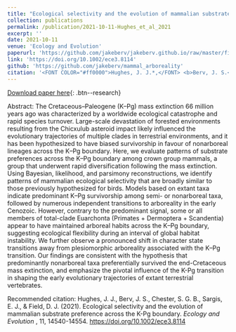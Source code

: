 ```yaml
---
title: "Ecological selectivity and the evolution of mammalian substrate preference across the K-Pg boundary"
collection: publications
permalink: /publication/2021-10-11-Hughes_et_al_2021
excerpt: ''
date: 2021-10-11
venue: 'Ecology and Evolution'
paperurl: 'https://github.com/jakeberv/jakeberv.github.io/raw/master/files/pdf/papers/Hughes_et_al_2021.pdf'
link: 'https://doi.org/10.1002/ece3.8114'
github: 'https://github.com/jakeberv/mammal_arboreality'
citation: '<FONT COLOR="#ff0000">Hughes, J. J.*,</FONT> <b>Berv, J. S.</b>*, Chester, S. G. B., Sargis, E. J., Field, D. J. (2021). Ecological selectivity and the evolution of mammalian substrate preference across the K-Pg boundary. <i>Ecology and Evolution</i>, 11, 14540-14554. <FONT COLOR="#ff0000">Student advisee</FONT> <b>*shared first authorship</b>'
---
```

[Download paper here](https://github.com/jakeberv/jakeberv.github.io/raw/master/files/pdf/papers/Hughes_et_al_2021.pdf){: .btn--research}

Abstract: The Cretaceous–Paleogene (K–Pg) mass extinction 66 million years ago was characterized by a worldwide ecological catastrophe and rapid species turnover. Large-scale devastation of forested environments resulting from the Chicxulub asteroid impact likely influenced the evolutionary trajectories of multiple clades in terrestrial environments, and it has been hypothesized to have biased survivorship in favour of nonarboreal lineages across the K–Pg boundary. Here, we evaluate patterns of substrate preferences across the K–Pg boundary among crown group mammals, a group that underwent rapid diversification following the mass extinction. Using Bayesian, likelihood, and parsimony reconstructions, we identify patterns of mammalian ecological selectivity that are broadly similar to those previously hypothesized for birds. Models based on extant taxa indicate predominant K–Pg survivorship among semi- or nonarboreal taxa, followed by numerous independent transitions to arboreality in the early Cenozoic. However, contrary to the predominant signal, some or all members of total-clade Euarchonta (Primates + Dermoptera + Scandentia) appear to have maintained arboreal habits across the K–Pg boundary, suggesting ecological flexibility during an interval of global habitat instability. We further observe a pronounced shift in character state transitions away from plesiomorphic arboreality associated with the K–Pg transition. Our findings are consistent with the hypothesis that predominantly nonarboreal taxa preferentially survived the end-Cretaceous mass extinction, and emphasize the pivotal influence of the K-Pg transition in shaping the early evolutionary trajectories of extant terrestrial vertebrates.

Recommended citation: Hughes, J. J., Berv, J. S., Chester, S. G. B., Sargis, E. J., & Field, D. J. (2021). Ecological selectivity and the evolution of mammalian substrate preference across the K-Pg boundary. <i> Ecology and Evolution </i>, 11, 14540-14554. https://doi.org/10.1002/ece3.8114
